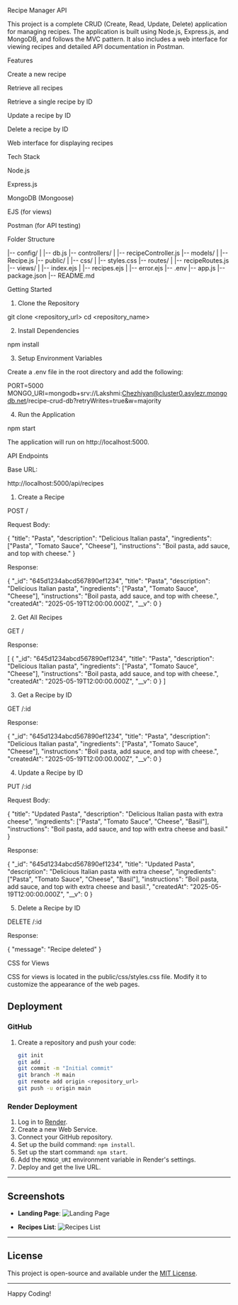 
Recipe Manager API

This project is a complete CRUD (Create, Read, Update, Delete) application for managing recipes. The application is built using Node.js, Express.js, and MongoDB, and follows the MVC pattern. It also includes a web interface for viewing recipes and detailed API documentation in Postman.

Features

Create a new recipe

Retrieve all recipes

Retrieve a single recipe by ID

Update a recipe by ID

Delete a recipe by ID

Web interface for displaying recipes

Tech Stack

Node.js

Express.js

MongoDB (Mongoose)

EJS (for views)

Postman (for API testing)

Folder Structure

|-- config/
|   |-- db.js
|-- controllers/
|   |-- recipeController.js
|-- models/
|   |-- Recipe.js
|-- public/
|   |-- css/
|       |-- styles.css
|-- routes/
|   |-- recipeRoutes.js
|-- views/
|   |-- index.ejs
|   |-- recipes.ejs
|   |-- error.ejs
|-- .env
|-- app.js
|-- package.json
|-- README.md

Getting Started

1. Clone the Repository

git clone <repository_url>
cd <repository_name>

2. Install Dependencies

npm install

3. Setup Environment Variables

Create a .env file in the root directory and add the following:

PORT=5000
MONGO_URI=mongodb+srv://Lakshmi:Chezhiyan@cluster0.asylezr.mongodb.net/recipe-crud-db?retryWrites=true&w=majority

4. Run the Application

npm start

The application will run on http://localhost:5000.

API Endpoints

Base URL:

http://localhost:5000/api/recipes

1. Create a Recipe

POST /

Request Body:

{
  "title": "Pasta",
  "description": "Delicious Italian pasta",
  "ingredients": ["Pasta", "Tomato Sauce", "Cheese"],
  "instructions": "Boil pasta, add sauce, and top with cheese."
}

Response:

{
  "_id": "645d1234abcd567890ef1234",
  "title": "Pasta",
  "description": "Delicious Italian pasta",
  "ingredients": ["Pasta", "Tomato Sauce", "Cheese"],
  "instructions": "Boil pasta, add sauce, and top with cheese.",
  "createdAt": "2025-05-19T12:00:00.000Z",
  "__v": 0
}

2. Get All Recipes

GET /

Response:

[
  {
    "_id": "645d1234abcd567890ef1234",
    "title": "Pasta",
    "description": "Delicious Italian pasta",
    "ingredients": ["Pasta", "Tomato Sauce", "Cheese"],
    "instructions": "Boil pasta, add sauce, and top with cheese.",
    "createdAt": "2025-05-19T12:00:00.000Z",
    "__v": 0
  }
]

3. Get a Recipe by ID

GET /:id

Response:

{
  "_id": "645d1234abcd567890ef1234",
  "title": "Pasta",
  "description": "Delicious Italian pasta",
  "ingredients": ["Pasta", "Tomato Sauce", "Cheese"],
  "instructions": "Boil pasta, add sauce, and top with cheese.",
  "createdAt": "2025-05-19T12:00:00.000Z",
  "__v": 0
}

4. Update a Recipe by ID

PUT /:id

Request Body:

{
  "title": "Updated Pasta",
  "description": "Delicious Italian pasta with extra cheese",
  "ingredients": ["Pasta", "Tomato Sauce", "Cheese", "Basil"],
  "instructions": "Boil pasta, add sauce, and top with extra cheese and basil."
}

Response:

{
  "_id": "645d1234abcd567890ef1234",
  "title": "Updated Pasta",
  "description": "Delicious Italian pasta with extra cheese",
  "ingredients": ["Pasta", "Tomato Sauce", "Cheese", "Basil"],
  "instructions": "Boil pasta, add sauce, and top with extra cheese and basil.",
  "createdAt": "2025-05-19T12:00:00.000Z",
  "__v": 0
}

5. Delete a Recipe by ID

DELETE /:id

Response:

{
  "message": "Recipe deleted"
}

CSS for Views

CSS for views is located in the public/css/styles.css file. Modify it to customize the appearance of the web pages.

## Deployment

### GitHub
1. Create a repository and push your code:
   ```bash
   git init
   git add .
   git commit -m "Initial commit"
   git branch -M main
   git remote add origin <repository_url>
   git push -u origin main
   ```

### Render Deployment
1. Log in to [Render](https://render.com/).
2. Create a new Web Service.
3. Connect your GitHub repository.
4. Set up the build command: `npm install`.
5. Set up the start command: `npm start`.
6. Add the `MONGO_URI` environment variable in Render's settings.
7. Deploy and get the live URL.

---

## Screenshots

- **Landing Page**:
  ![Landing Page](./screenshots/landing-page.png)

- **Recipes List**:
  ![Recipes List](./screenshots/recipes-list.png)

---

## License

This project is open-source and available under the [MIT License](LICENSE).

---

Happy Coding!
